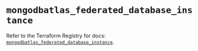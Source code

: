 # `mongodbatlas_federated_database_instance`

Refer to the Terraform Registry for docs: [`mongodbatlas_federated_database_instance`](https://registry.terraform.io/providers/mongodb/mongodbatlas/1.21.4/docs/resources/federated_database_instance).
